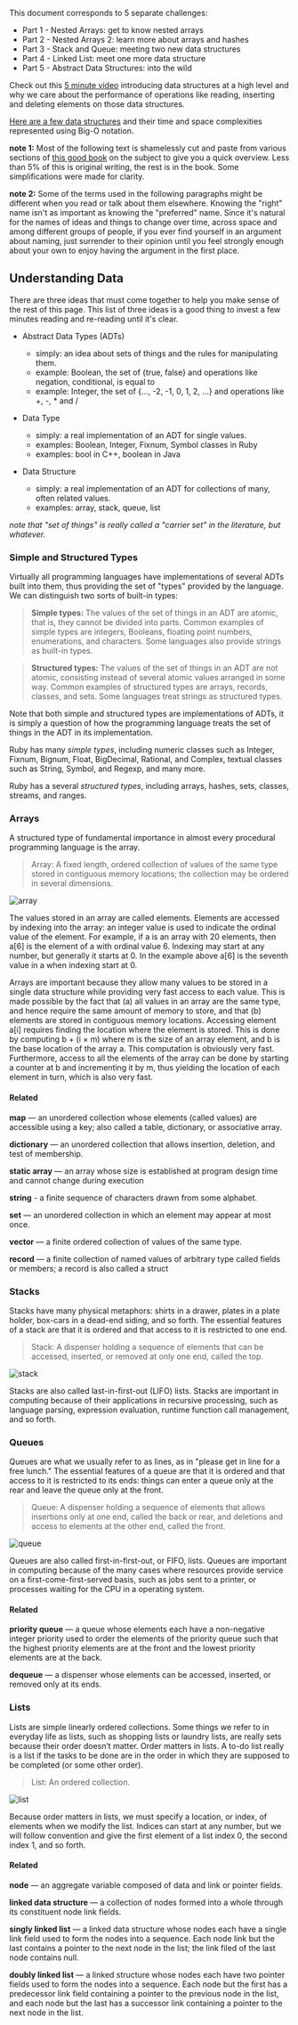 This document corresponds to 5 separate challenges:

- Part 1 - Nested Arrays:  get to know nested arrays
- Part 2 - Nested Arrays 2:  learn more about arrays and hashes
- Part 3 - Stack and Queue:  meeting two new data structures
- Part 4 - Linked List:  meet one more data structure
- Part 5 - Abstract Data Structures:  into the wild


Check out this [5 minute video](https://class.coursera.org/algo-004/lecture/61) introducing data structures at a high level and why we care about the performance of operations like reading, inserting and deleting elements on those data structures.

[Here are a few data structures](http://bigocheatsheet.com/#data-structures) and their time and space complexities represented using Big-O notation.


**note 1:**
Most of the following text is shamelessly cut and paste from various sections of [this good book](http://w3.cs.jmu.edu/spragunr/CS240/ConciseNotes.pdf) on the subject to give you a quick overview.  Less than 5% of this is original writing, the rest is in the book.  Some simplifications were made for clarity.

**note 2:**
Some of the terms used in the following paragraphs might be different when you read or talk about them elsewhere.  Knowing the "right" name isn't as important as knowing the "preferred" name.  Since it's natural for the names of ideas and things to change over time, across space and among different groups of people, if you ever find yourself in an argument about naming, just surrender to their opinion until you feel strongly enough about your own to enjoy having the argument in the first place.


## Understanding Data

There are three ideas that must come together to help you make sense of the rest of this page.  This list of three ideas is a good thing to invest a few minutes reading and re-reading until it's clear.

- Abstract Data Types (ADTs)
  - simply: an idea about sets of things and the rules for manipulating them.
  - example: Boolean, the set of {true, false} and operations like negation, conditional, is equal to
  - example: Integer, the set of {..., -2, -1, 0, 1, 2, ...} and operations like +, -, * and /

- Data Type
  - simply: a real implementation of an ADT for single values.
  - examples: Boolean, Integer, Fixnum, Symbol classes in Ruby
  - examples: bool in C++, boolean in Java

- Data Structure
  - simply: a real implementation of an ADT for collections of many, often related values.
  - examples: array, stack, queue, list


*note that "set of things" is really called a "carrier set" in the literature, but whatever.*


### Simple and Structured Types

Virtually all programming languages have implementations of several ADTs built into them, thus providing the set of "types" provided by the language.  We can distinguish two sorts of built-in types:

> **Simple types:** The values of the set of things in an ADT are atomic, that is, they cannot be divided into parts. Common examples of simple types are integers, Booleans, floating point numbers, enumerations, and characters. Some languages also provide strings as built-in types.

> **Structured types:** The values of the set of things in an ADT are not atomic, consisting instead of several atomic values arranged in some way. Common examples of structured types are arrays, records, classes, and sets. Some languages treat strings as structured types.

Note that both simple and structured types are implementations of ADTs, it is simply a question of how the programming language treats the set of things in the ADT in its implementation.

Ruby has many *simple types*, including numeric classes such as Integer, Fixnum, Bignum, Float, BigDecimal, Rational, and Complex, textual classes such as String, Symbol, and Regexp, and many more.

Ruby has a several *structured types*, including arrays, hashes, sets, classes, streams, and ranges.


### Arrays

A structured type of fundamental importance in almost every procedural programming language is the array.

> Array: A fixed length, ordered collection of values of the same type stored in contiguous memory locations; the collection may be ordered in several dimensions.


![array](http://cl.ly/image/320l2G0P0r2M/img575.gif)


The values stored in an array are called elements. Elements are accessed by indexing into the array: an integer value is used to indicate the ordinal value of the element. For example, if a is an array with 20 elements, then a[6] is the element of a with ordinal value 6. Indexing may start at any number, but generally it starts at 0. In the example above a[6] is the seventh value in a when indexing start at 0.

Arrays are important because they allow many values to be stored in a single data structure while providing very fast access to each value. This is made possible by the fact that (a) all values in an array are the same type, and hence require the same amount of memory to store, and that (b) elements are stored in contiguous memory locations. Accessing element a[i] requires finding the location where the element is stored. This is done by computing b + (i × m) where m is the size of an array element, and b is the base location of the array a. This computation is obviously very fast. Furthermore, access to all the elements of the array can be done by starting a counter at b and incrementing it by m, thus yielding the location of each element in turn, which is also very fast.

#### Related

**map** — an unordered collection whose elements (called values) are accessible using a key; also called a table, dictionary, or associative array.

**dictionary** — an unordered collection that allows insertion, deletion, and test of membership.

**static array** — an array whose size is established at program design time and cannot change during execution

**string** - a finite sequence of characters drawn from some alphabet.

**set** — an unordered collection in which an element may appear at most once.

**vector** — a finite ordered collection of values of the same type.

**record** — a finite collection of named values of arbitrary type called fields or members; a record is also called a struct


### Stacks

Stacks have many physical metaphors: shirts in a drawer, plates in a plate holder, box-cars in a dead-end siding, and so forth.  The essential features of a stack are that it is ordered and that access to it is restricted to one end.

> Stack: A dispenser holding a sequence of elements that can be accessed, inserted, or removed at only one end, called the top.

![stack](http://cl.ly/image/1C1c243R3J1Z/Stack.png)

Stacks are also called last-in-first-out (LIFO) lists.  Stacks are important in computing because of their applications in recursive processing, such as language parsing, expression evaluation, runtime function call management, and so forth.


### Queues

Queues are what we usually refer to as lines, as in "please get in line for a free lunch."  The essential features of a queue are that it is ordered and that access to it is restricted to its ends: things can enter a queue only at the rear and leave the queue only at the front.

> Queue: A dispenser holding a sequence of elements that allows insertions only at one end, called the back or rear, and deletions and access to elements at the other end, called the front.

![queue](http://cl.ly/image/2d2v1M0Y2B3v/Queue.png)

Queues are also called first-in-first-out, or FIFO, lists.  Queues are important in computing because of the many cases where resources provide service on a first-come-first-served basis, such as jobs sent to a printer, or processes waiting for the CPU in a operating system.

#### Related

**priority queue** — a queue whose elements each have a non-negative integer priority used to order the elements of the priority queue such that the highest priority elements are at the front and the lowest priority elements are at the back.

**dequeue** — a dispenser whose elements can be accessed, inserted, or removed only at its ends.


### Lists

Lists are simple linearly ordered collections.  Some things we refer to in everyday life as lists, such as shopping lists or laundry lists, are really sets because their order doesn’t matter.  Order matters in lists.  A to-do list really is a list if the tasks to be done are in the order in which they are supposed to be completed (or some other order).

> List: An ordered collection.

![list](http://cl.ly/image/3i0t190r092d/ListPushPop.png)

Because order matters in lists, we must specify a location, or index, of elements when we modify the list.  Indices can start at any number, but we will follow convention and give the first element of a list index 0, the second index 1, and so forth.


#### Related

**node** — an aggregate variable composed of data and link or pointer fields.

**linked data structure** — a collection of nodes formed into a whole through its constituent node link fields.

**singly linked list** — a linked data structure whose nodes each have a single link field used to form the nodes into a sequence. Each node link but the last contains a pointer to the next node in the list; the link filed of the last node contains null.

**doubly linked list** — a linked structure whose nodes each have two pointer fields used to form the nodes into a sequence. Each node but the first has a predecessor link field containing a pointer to the previous node in the list, and each node but the last has a successor link containing a pointer to the next node in the list.


